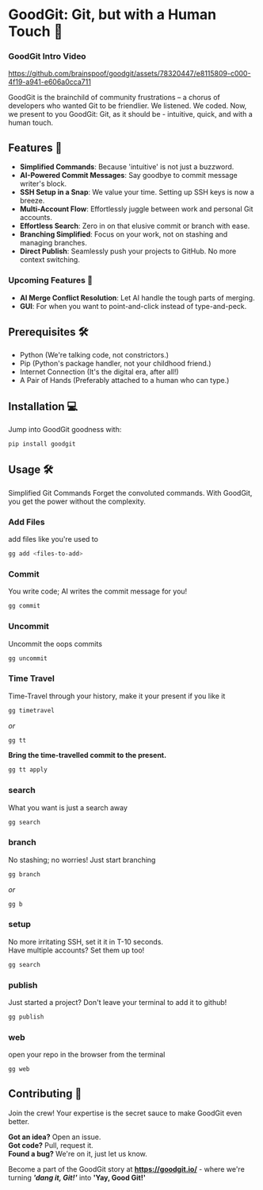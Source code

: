 # GoodGit: Git, but with a Human Touch 🎉

### GoodGit Intro Video

https://github.com/brainspoof/goodgit/assets/78320447/e8115809-c000-4f19-a941-e606a0cca711


GoodGit is the brainchild of community frustrations – a chorus of developers who wanted Git to be friendlier. We listened. We coded. Now, we present to you GoodGit: Git, as it should be - intuitive, quick, and with a human touch.

## Features 🌟

- **Simplified Commands**: Because 'intuitive' is not just a buzzword.
- **AI-Powered Commit Messages**: Say goodbye to commit message writer's block.
- **SSH Setup in a Snap**: We value your time. Setting up SSH keys is now a breeze.
- **Multi-Account Flow**: Effortlessly juggle between work and personal Git accounts.
- **Effortless Search**: Zero in on that elusive commit or branch with ease.
- **Branching Simplified**: Focus on your work, not on stashing and managing branches.
- **Direct Publish**: Seamlessly push your projects to GitHub. No more context switching.   

   
### Upcoming Features 🚀

- **AI Merge Conflict Resolution**: Let AI handle the tough parts of merging.
- **GUI**: For when you want to point-and-click instead of type-and-peck.

   
## Prerequisites 🛠

- Python (We're talking code, not constrictors.)
- Pip (Python's package handler, not your childhood friend.)
- Internet Connection (It's the digital era, after all!)
- A Pair of Hands (Preferably attached to a human who can type.)


  
## Installation 💻

Jump into GoodGit goodness with:

```bash
pip install goodgit
```


## Usage 🛠️

Simplified Git Commands
Forget the convoluted commands. With GoodGit, you get the power without the complexity.

### Add Files
add files like you're used to

```bash
gg add <files-to-add>
```


### Commit
You write code; AI writes the commit message for you!

```bash
gg commit
```


### Uncommit
Uncommit the oops commits

```bash
gg uncommit
```


### Time Travel
Time-Travel through your history, make it your present if you like it

```bash
gg timetravel
```
*or*
```bash
gg tt
```


**Bring the time-travelled commit to the present.**
```bash
gg tt apply
```


### search
What you want is just a search away

```bash
gg search
```


### branch
No stashing; no worries! Just start branching

```bash
gg branch
```
*or*
```bash
gg b
```


### setup
No more irritating SSH, set it it in T-10 seconds.   
Have multiple accounts? Set them up too!

```bash
gg search
```



### publish
Just started a project? Don't leave your terminal to add it to github!

```bash
gg publish
```



### web
open your repo in the browser from the terminal

```bash
gg web
```


## Contributing 🤝
Join the crew! Your expertise is the secret sauce to make GoodGit even better.

**Got an idea?** Open an issue.  
**Got code?** Pull, request it.   
**Found a bug?** We're on it, just let us know.   


Become a part of the GoodGit story at **https://goodgit.io/** - where we're turning ***'dang it, Git!'*** into **'Yay, Good Git!'**

